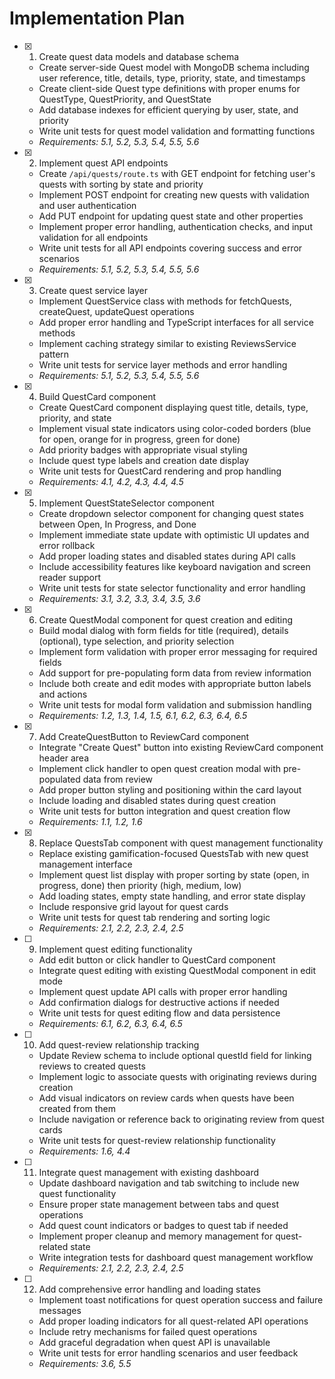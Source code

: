 # Implementation Plan

- [x] 1. Create quest data models and database schema
  - Create server-side Quest model with MongoDB schema including user reference, title, details, type, priority, state, and timestamps
  - Create client-side Quest type definitions with proper enums for QuestType, QuestPriority, and QuestState
  - Add database indexes for efficient querying by user, state, and priority
  - Write unit tests for quest model validation and formatting functions
  - _Requirements: 5.1, 5.2, 5.3, 5.4, 5.5, 5.6_

- [x] 2. Implement quest API endpoints
  - Create `/api/quests/route.ts` with GET endpoint for fetching user's quests with sorting by state and priority
  - Implement POST endpoint for creating new quests with validation and user authentication
  - Add PUT endpoint for updating quest state and other properties
  - Implement proper error handling, authentication checks, and input validation for all endpoints
  - Write unit tests for all API endpoints covering success and error scenarios
  - _Requirements: 5.1, 5.2, 5.3, 5.4, 5.5, 5.6_

- [x] 3. Create quest service layer
  - Implement QuestService class with methods for fetchQuests, createQuest, updateQuest operations
  - Add proper error handling and TypeScript interfaces for all service methods
  - Implement caching strategy similar to existing ReviewsService pattern
  - Write unit tests for service layer methods and error handling
  - _Requirements: 5.1, 5.2, 5.3, 5.4, 5.5, 5.6_

- [x] 4. Build QuestCard component
  - Create QuestCard component displaying quest title, details, type, priority, and state
  - Implement visual state indicators using color-coded borders (blue for open, orange for in progress, green for done)
  - Add priority badges with appropriate visual styling
  - Include quest type labels and creation date display
  - Write unit tests for QuestCard rendering and prop handling
  - _Requirements: 4.1, 4.2, 4.3, 4.4, 4.5_

- [x] 5. Implement QuestStateSelector component
  - Create dropdown selector component for changing quest states between Open, In Progress, and Done
  - Implement immediate state update with optimistic UI updates and error rollback
  - Add proper loading states and disabled states during API calls
  - Include accessibility features like keyboard navigation and screen reader support
  - Write unit tests for state selector functionality and error handling
  - _Requirements: 3.1, 3.2, 3.3, 3.4, 3.5, 3.6_

- [x] 6. Create QuestModal component for quest creation and editing
  - Build modal dialog with form fields for title (required), details (optional), type selection, and priority selection
  - Implement form validation with proper error messaging for required fields
  - Add support for pre-populating form data from review information
  - Include both create and edit modes with appropriate button labels and actions
  - Write unit tests for modal form validation and submission handling
  - _Requirements: 1.2, 1.3, 1.4, 1.5, 6.1, 6.2, 6.3, 6.4, 6.5_

- [x] 7. Add CreateQuestButton to ReviewCard component
  - Integrate "Create Quest" button into existing ReviewCard component header area
  - Implement click handler to open quest creation modal with pre-populated data from review
  - Add proper button styling and positioning within the card layout
  - Include loading and disabled states during quest creation
  - Write unit tests for button integration and quest creation flow
  - _Requirements: 1.1, 1.2, 1.6_

- [x] 8. Replace QuestsTab component with quest management functionality
  - Replace existing gamification-focused QuestsTab with new quest management interface
  - Implement quest list display with proper sorting by state (open, in progress, done) then priority (high, medium, low)
  - Add loading states, empty state handling, and error state display
  - Include responsive grid layout for quest cards
  - Write unit tests for quest tab rendering and sorting logic
  - _Requirements: 2.1, 2.2, 2.3, 2.4, 2.5_

- [ ] 9. Implement quest editing functionality
  - Add edit button or click handler to QuestCard component
  - Integrate quest editing with existing QuestModal component in edit mode
  - Implement quest update API calls with proper error handling
  - Add confirmation dialogs for destructive actions if needed
  - Write unit tests for quest editing flow and data persistence
  - _Requirements: 6.1, 6.2, 6.3, 6.4, 6.5_

- [ ] 10. Add quest-review relationship tracking
  - Update Review schema to include optional questId field for linking reviews to created quests
  - Implement logic to associate quests with originating reviews during creation
  - Add visual indicators on review cards when quests have been created from them
  - Include navigation or reference back to originating review from quest cards
  - Write unit tests for quest-review relationship functionality
  - _Requirements: 1.6, 4.4_

- [ ] 11. Integrate quest management with existing dashboard
  - Update dashboard navigation and tab switching to include new quest functionality
  - Ensure proper state management between tabs and quest operations
  - Add quest count indicators or badges to quest tab if needed
  - Implement proper cleanup and memory management for quest-related state
  - Write integration tests for dashboard quest management workflow
  - _Requirements: 2.1, 2.2, 2.3, 2.4, 2.5_

- [ ] 12. Add comprehensive error handling and loading states
  - Implement toast notifications for quest operation success and failure messages
  - Add proper loading indicators for all quest-related API operations
  - Include retry mechanisms for failed quest operations
  - Add graceful degradation when quest API is unavailable
  - Write unit tests for error handling scenarios and user feedback
  - _Requirements: 3.6, 5.5_